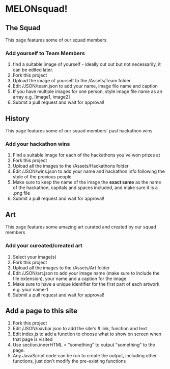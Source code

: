 # MELONsquad!

## The Squad
This page features some of our squad members

### Add yourself to Team Members
1. find a suitable image of yourself - ideally cut out but not necessarily, it can be edited later.
2. Fork this project
3. Upload the image of yourself to the /Assets/Team folder
4. Edit /JSON/team.json to add your name, image file name and caption
5. If you have multiple images for one person, style image file name as an array e.g. [image1, image2]
6. Submit a pull request and wait for approval!

## History
This page features some of our squad members' past hackathon wins

### Add your hackathon wins
1. Find a suitable image for each of the hackathons you've won prizes at
2. Fork this project
3. Upload all the images to the /Assets/Hackathons folder
4. Edit /JSON/wins.json to add your name and hackathon info following the style of the previous people
5. Make sure to keep the name of the image the **exact same** as the name of the hackathon, capitals and spaces included, and make sure it is a .png file
6. Submit a pull request and wait for approval!

## Art
This page features some amazing art curated and created by our squad members

### Add your cureated/created art
1. Select your image(s)
2. Fork this project
3. Upload all the images to the /Assets/Art folder
4. Edit /JSON/art.json to add your image name (make sure to include the file extension), your name and a caption for the image.
5. Make sure to have a unique identifier for the first part of each artwork e.g. your name-1
6. Submit a pull request and wait for approval!

## Add a page to this site
1. Fork this project
2. Edit /JSON/navbar.json to add the site's # link, function and text
3. Edit index.js to add a function to choose what to show on screen when that page is visited
4. Use section.innerHTML = "something" to output "something" to the page.
5. Any JavaScript code can be run to create the output, including other functions, just don't modify the pre-existing functions